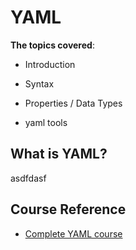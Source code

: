 # YAML

**The topics covered**:

- Introduction

- Syntax

- Properties / Data Types

- yaml tools

## What is YAML?

asdfdasf

## Course Reference

- [Complete YAML course](https://www.youtube.com/watch?v=IA90BTozdow&list=PL9gnSGHSqcnoqBXdMwUTRod4Gi3eac2Ak&index=6)
